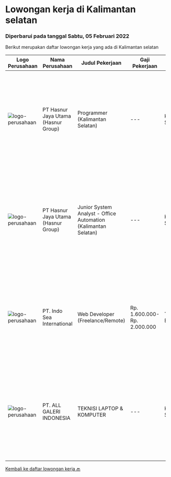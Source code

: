 
  # Lowongan kerja di Kalimantan selatan

  ### Diperbarui pada tanggal Sabtu, 05 Februari 2022

  Berikut merupakan daftar lowongan kerja yang ada di Kalimantan selatan

  |Logo Perusahaan | Nama Perusahaan | Judul Pekerjaan | Gaji Pekerjaan | Lokasi | Deskripsi | Tanggal diunggah | Pranala |
  | -------------- | --------------- | --------------- | --------- | --------- | -------------- | ------- | ----------- |
  |![logo-perusahaan](https://image-service-cdn.seek.com.au/ce6f66b5ddea48c0961eddc201a535616844de99/ee4dce1061f3f616224767ad58cb2fc751b8d2dc)|PT Hasnur Jaya Utama (Hasnur Group)|Programmer (Kalimantan Selatan)|---|Kalimantan Selatan|Job Descriptions: Develops code and creates customized applications to enhance product based on business needs Investigates and resolves matters of...|Rabu, 02 Februari 2022|https://www.jobstreet.co.id/id/job/programmer-kalimantan-selatan-3766811?token=0~c35e22d8-4cb2-4cae-b66d-7bb1e98fb99e&sectionRank=1&jobId=jobstreet-id-job-3766811|
|![logo-perusahaan](https://image-service-cdn.seek.com.au/ce6f66b5ddea48c0961eddc201a535616844de99/ee4dce1061f3f616224767ad58cb2fc751b8d2dc)|PT Hasnur Jaya Utama (Hasnur Group)|Junior System Analyst - Office Automation (Kalimantan Selatan)|---|Kalimantan Selatan|Job Requirements: Pendidikan min. S1 Teknik Komputer, Teknik Informatika, Ilmu Komputer. Fresh Graduate dipersilahkan melamar. Memiliki kemampuan...|Senin, 31 Januari 2022|https://www.jobstreet.co.id/id/job/junior-system-analyst-office-automation-kalimantan-selatan-3774470?token=0~c35e22d8-4cb2-4cae-b66d-7bb1e98fb99e&sectionRank=2&jobId=jobstreet-id-job-3774470|
|![logo-perusahaan](https://image-service-cdn.seek.com.au/5a8c6eb77420a38bdd6fdcee3aff30c25b30b3d8/ee4dce1061f3f616224767ad58cb2fc751b8d2dc)|PT. Indo Sea International|Web Developer (Freelance/Remote)|Rp. 1.600.000-Rp. 2.000.000|Tanah Bumbu|Kualifikasi : Usia maksimal 30 Tahun Pendidikan minimal D3/S1 Teknik Informatika / Sistem Informatika / Manajemen Informatika / Ilmu Komputer...|Senin, 31 Januari 2022|https://www.jobstreet.co.id/id/job/web-developer-freelance-remote-3774265?token=0~c35e22d8-4cb2-4cae-b66d-7bb1e98fb99e&sectionRank=3&jobId=jobstreet-id-job-3774265|
|![logo-perusahaan](https://us.123rf.com/450wm/pavelstasevich/pavelstasevich1811/pavelstasevich181101027/112815900-stock-vector-no-image-available-icon-flat-vector.jpg?ver=6)|PT. ALL GALERI INDONESIA|TEKNISI LAPTOP & KOMPUTER|---|Kalimantan Selatan|KUALIFIKASI : Mengerti Trouble Shooting pada Windows &amp; Software Bisa install Windows &amp; Linux Mengerti Perbaikan Hardware, elektronika Umur...|Kamis, 27 Januari 2022|https://www.jobstreet.co.id/id/job/teknisi-laptop-komputer-3772324?token=0~c35e22d8-4cb2-4cae-b66d-7bb1e98fb99e&sectionRank=4&jobId=jobstreet-id-job-3772324|


  [Kembali ke daftar lowongan kerja 🔙](../README.md#daftar-lowongan-kerja)
  